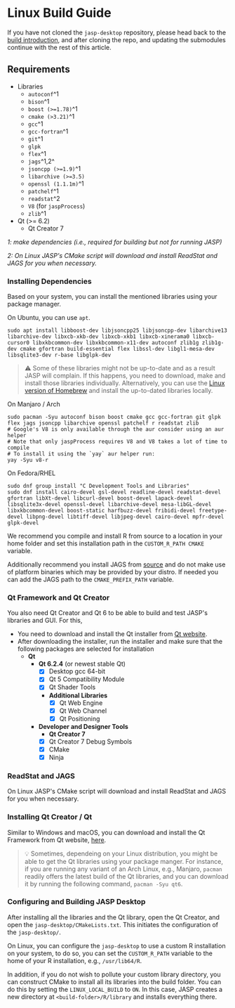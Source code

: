 # Linux Build Guide

If you have not cloned the `jasp-desktop` repository, please head back to the [build introduction](jasp-building-guide.md), and after cloning the repo, and updating the submodules continue with the rest of this article.

## Requirements

- Libraries
	- `autoconf`^1
	- `bison`^1
	- `boost (>=1.78)`^1
	- `cmake (>3.21)`^1
	- `gcc`^1
	- `gcc-fortran`^1
	- `git`^1
	- `glpk`
	- `flex`^1
	- `jags`^1,2^
	- `jsoncpp (>=1.9)`^1
	- `libarchive (>=3.5)`
	- `openssl (1.1.1m)`^1
	- `patchelf`^1
	- `readstat`^2
	- `V8` (for `jaspProcess`)
	- `zlib`^1
- Qt (>= 6.2)
	- Qt Creator 7

*1: make dependencies (i.e., required for building but not for running JASP)*

*2: On Linux JASP's CMake script will download and install ReadStat and JAGS
for you when necessary.*

### Installing Dependencies

Based on your system, you can install the mentioned libraries using your package manager.

On Ubuntu, you can use `apt`.

```
sudo apt install libboost-dev libjsoncpp25 libjsoncpp-dev libarchive13 libarchive-dev libxcb-xkb-dev libxcb-xkb1 libxcb-xinerama0 libxcb-cursor0 libxkbcommon-dev libxkbcommon-x11-dev autoconf zlib1g zlib1g-dev cmake gfortran build-essential flex libssl-dev libgl1-mesa-dev libsqlite3-dev r-base libglpk-dev
```

> ⚠️ Some of these libraries might not be up-to-date and as a result JASP will complain. If this happens, you need to download, make and install those libraries individually. Alternatively, you can use the [Linux version of Homebrew](https://docs.brew.sh/Homebrew-on-Linux) and install the up-to-dated libraries locally.

On Manjaro / Arch

```
sudo pacman -Syu autoconf bison boost cmake gcc gcc-fortran git glpk flex jags jsoncpp libarchive openssl patchelf r readstat zlib
# Google's V8 is only available through the aur consider using an aur helper
# Note that only jaspProcess requires V8 and V8 takes a lot of time to compile
# To install it using the `yay` aur helper run:
yay -Syu v8-r
```

On Fedora/RHEL

```
sudo dnf group install "C Development Tools and Libraries"
sudo dnf install cairo-devel gsl-devel readline-devel readstat-devel gfortran libXt-devel libcurl-devel boost-devel lapack-devel libsqlite3x-devel openssl-devel libarchive-devel mesa-libGL-devel libxkbcommon-devel boost-static harfbuzz-devel fribidi-devel freetype-devel libpng-devel libtiff-devel libjpeg-devel cairo-devel mpfr-devel glpk-devel
```

We recommend you compile and install R from source to a location in your home folder and set this installation path in the `CUSTOM_R_PATH CMAKE` variable. 

Additionally recommend you install JAGS from [source](https://mcmc-jags.sourceforge.io/) and do not make use of platform binaries which may be provided by your distro. If needed you can add the JAGS path to the `CMAKE_PREFIX_PATH` variable.


### Qt Framework and Qt Creator

You also need Qt Creator and Qt 6 to be able to build and test JASP's libraries and GUI. For this, 

- You need to download and install the Qt installer from [Qt website](https://www.qt.io/download).
- After downloading the installer, run the installer and make sure that the following packages are selected for installation
	- **Qt**
		- **Qt 6.2.4** (or newest stable Qt)
			- [x] Desktop gcc 64-bit
			- [x] Qt 5 Compatibility Module
			- [x] Qt Shader Tools 
			- **Additional Libraries**
				- [x] Qt Web Engine
				- [x] Qt Web Channel
				- [x] Qt Positioning
		- **Developer and Designer Tools**
			- **Qt Creator 7**
			- [x] Qt Creator 7 Debug Symbols
			- [x] CMake
			- [x] Ninja

### ReadStat and JAGS

On Linux JASP's CMake script will download and install ReadStat and JAGS for you when necessary.

### Installing Qt Creator / Qt

Similar to Windows and macOS, you can download and install the Qt Framework from Qt website, [here](https://www.qt.io/download). 

> 💡 Sometimes, dependeing on your Linux distribution, you might be able to get the Qt libraries using your package manger. For instance, if you are running any variant of an Arch Linux, e.g., Manjaro, `pacman` readily offers the latest build of the Qt libraries, and you can download it by running the following command, `pacman -Syu qt6`.

### Configuring and Building JASP Desktop

After installing all the libraries and the Qt library, open the Qt Creator, and open the `jasp-desktop/CMakeLists.txt`. This initiates the configuration of the `jasp-desktop/`. 

On Linux, you can configure the `jasp-desktop` to use a custom R installation on your system, to do so, you can set the `CUSTOM_R_PATH` variable to the home of your R installation, e.g., `/usr/lib64/R`.

In addition, if you do not wish to pollute your custom library directory, you can construct CMake to install all its libraries into the build folder. You can do this by setting the `LINUX_LOCAL_BUILD` to `ON`. In this case, JASP creates a new directory at `<build-folder>/R/library` and installs everything there.

